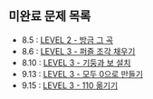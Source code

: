 ## 미완료 문제 목록

- 8.5 : [LEVEL 2 - 방금 그 곡](https://school.programmers.co.kr/learn/courses/30/lessons/17683)
- 8.6 : [LEVEL 3 - 퍼즐 조각 채우기](https://school.programmers.co.kr/learn/courses/30/lessons/84021)
- 8.10 : [LEVEL 3 - 기둥과 보 설치](https://school.programmers.co.kr/learn/courses/30/lessons/60061)
- 9.13 : [LEVEL 3 - 모두 0으로 만들기](https://school.programmers.co.kr/learn/courses/30/lessons/76503)
- 9.15 : [LEVEL 3 - 110 옮기기](https://school.programmers.co.kr/learn/courses/30/lessons/77886)
